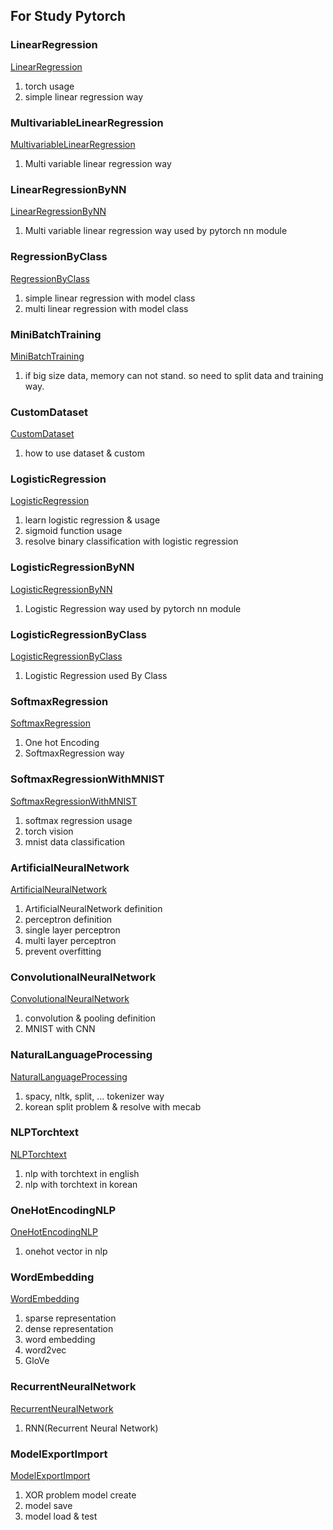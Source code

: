 ## For Study Pytorch

### LinearRegression
[LinearRegression](LinearRegression.ipynb)
1. torch usage
2. simple linear regression way

### MultivariableLinearRegression
[MultivariableLinearRegression](MultivariableLinearRegression.ipynb)
1. Multi variable linear regression way

### LinearRegressionByNN
[LinearRegressionByNN](LinearRegressionByNN.ipynb)
1. Multi variable linear regression way used by pytorch nn module

### RegressionByClass
[RegressionByClass](RegressionByClass.ipynb)
1. simple linear regression with model class
2. multi linear regression with model class

### MiniBatchTraining
[MiniBatchTraining](MiniBatchTraining.ipynb)
1. if big size data, memory can not stand. so need to split data and training way.

### CustomDataset
[CustomDataset](CustomDataset.ipynb)
1. how to use dataset & custom

### LogisticRegression
[LogisticRegression](LogisticRegression.ipynb)
1. learn logistic regression & usage
2. sigmoid function usage
2. resolve binary classification with logistic regression

### LogisticRegressionByNN
[LogisticRegressionByNN](LogisticRegressionByNN.ipynb)
1. Logistic Regression way used by pytorch nn module

### LogisticRegressionByClass
[LogisticRegressionByClass](LogisticRegressionByClass.ipynb)
1. Logistic Regression used By Class

### SoftmaxRegression
[SoftmaxRegression](SoftmaxRegression.ipynb)
1. One hot Encoding
2. SoftmaxRegression way

### SoftmaxRegressionWithMNIST
[SoftmaxRegressionWithMNIST](SoftmaxRegressionWithMNIST.ipynb)
1. softmax regression usage
2. torch vision
3. mnist data classification

### ArtificialNeuralNetwork
[ArtificialNeuralNetwork](ArtificialNeuralNetwork.ipynb)
1. ArtificialNeuralNetwork definition
2. perceptron definition
3. single layer perceptron
4. multi layer perceptron
5. prevent overfitting

### ConvolutionalNeuralNetwork
[ConvolutionalNeuralNetwork](ConvolutionalNeuralNetwork.ipynb)
1. convolution & pooling definition
2. MNIST with CNN

### NaturalLanguageProcessing
[NaturalLanguageProcessing](NaturalLanguageProcessing.ipynb)
1. spacy, nltk, split, ... tokenizer way
2. korean split problem & resolve with mecab

### NLPTorchtext
[NLPTorchtext](NLPTorchtext.ipynb)
1. nlp with torchtext in english
2. nlp with torchtext in korean

### OneHotEncodingNLP
[OneHotEncodingNLP](OneHotEncodingNLP.ipynb)
1. onehot vector in nlp

### WordEmbedding
[WordEmbedding](WordEmbedding.ipynb)
1. sparse representation
2. dense representation
3. word embedding
4. word2vec
5. GloVe

### RecurrentNeuralNetwork
[RecurrentNeuralNetwork](RecurrentNeuralNetwork.ipynb)
1. RNN(Recurrent Neural Network)

### ModelExportImport
[ModelExportImport](ModelExportImport.ipynb)
1. XOR problem model create
2. model save
3. model load & test

